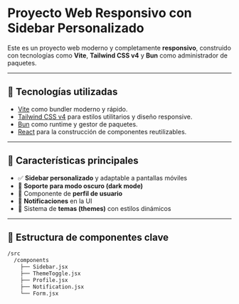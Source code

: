 # Proyecto Web Responsivo con Sidebar Personalizado

Este es un proyecto web moderno y completamente **responsivo**, construido con tecnologías como **Vite**, **Tailwind CSS v4** y **Bun** como administrador de paquetes.

---

## 🚀 Tecnologías utilizadas

- [Vite](https://vitejs.dev/) como bundler moderno y rápido.
- [Tailwind CSS v4](https://tailwindcss.com/) para estilos utilitarios y diseño responsive.
- [Bun](https://bun.sh/) como runtime y gestor de paquetes.
- [React](https://react.dev/) para la construcción de componentes reutilizables.

---

## 🎨 Características principales

- ✅ **Sidebar personalizado** y adaptable a pantallas móviles
- 🌙 **Soporte para modo oscuro (dark mode)**
- 👤 Componente de **perfil de usuario**
- 🔔 **Notificaciones** en la UI
- 🎨 Sistema de **temas (themes)** con estilos dinámicos

---

## 🧩 Estructura de componentes clave

```bash
/src
  /components
    ├── Sidebar.jsx
    ├── ThemeToggle.jsx
    ├── Profile.jsx
    ├── Notification.jsx
    └── Form.jsx

